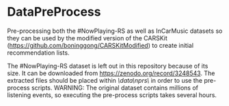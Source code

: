 # DataPreProcess
Pre-processing both the #NowPlaying-RS as well as InCarMusic datasets so they can be used by the modified version of the CARSKit (https://github.com/boninggong/CARSKitModified) to create initial recommendation lists.

The #NowPlaying-RS dataset is left out in this repository because of its size. It can be downloaded from https://zenodo.org/record/3248543. The extracted files should be placed within _\data\nprs\\_ in order to use the pre-process scripts. WARNING: The original dataset contains millions of listening events, so executing the pre-process scripts takes several hours. 
